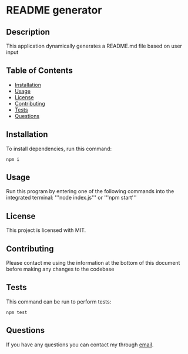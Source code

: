 # README generator
## Description
This application dynamically generates a README.md file based on user input
## Table of Contents
* [Installation](#installation)
* [Usage](#usage)
* [License](#license)
* [Contributing](#contributing)
* [Tests](#tests)
* [Questions](#questions)
## Installation
To install dependencies, run this command:
```
npm i
```
## Usage
Run this program by entering one of the following commands into the integrated terminal: '''node index.js''' or '''npm start'''
## License
This project is licensed with MIT.
## Contributing
Please contact me using the information at the bottom of this document before making any changes to the codebase
## Tests
This command can be run to perform tests:
```
npm test
```
## Questions
If you have any questions you can contact my through [email](Alkarias29@gmail.com).
